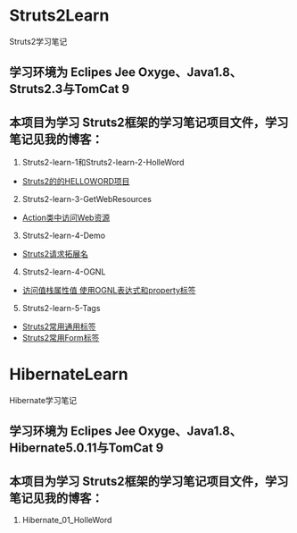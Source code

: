 # Struts2Learn

Struts2学习笔记

## 学习环境为 Eclipes Jee Oxyge、Java1.8、Struts2.3与TomCat 9

## 本项目为学习 Struts2框架的学习笔记项目文件，学习笔记见我的博客：

1. Struts2-learn-1和Struts2-learn-2-HolleWord


- [Struts2的的HELLOWORD项目](https://llanc.cn/struts2-helloword.html)


2. Struts2-learn-3-GetWebResources

- [Action类中访问Web资源](https://llanc.cn/access-web-resources-in-the-action-class.html)


3. Struts2-learn-4-Demo

- [Struts2请求拓展名](https://llanc.cn/struts2-extension-name.html)

4. Struts2-learn-4-OGNL 

- [访问值栈属性值 使用OGNL表达式和property标签](https://llanc.cn/access-valuestack-property-value.html)


5. Struts2-learn-5-Tags

- [Struts2常用通用标签](https://llanc.cn/struts2-universal-tags.html)
- [Struts2常用Form标签](https://llanc.cn/struts2-form-tags.html)



# HibernateLearn

Hibernate学习笔记

## 学习环境为 Eclipes Jee Oxyge、Java1.8、Hibernate5.0.11与TomCat 9

## 本项目为学习 Struts2框架的学习笔记项目文件，学习笔记见我的博客：

1. Hibernate_01_HolleWord